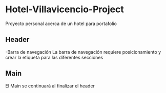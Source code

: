 # Hotel-Villavicencio-Project

Proyecto personal acerca de un hotel para portafolio

## Header

-Barra de navegación
La barra de navegación requiere posicionamiento y crear la etiqueta para las diferentes secciones

## Main

El Main se continuará al finalizar el header
